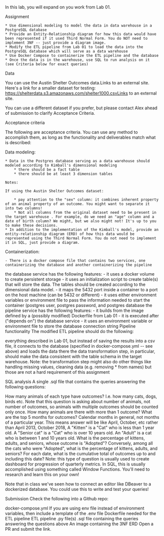 In this lab, you will expand on you work from Lab 01.

Assignment

    * Use dimensional modeling to model the data in data warehouse in a PostgreSQL database
    * Provide an Entity-Relationship diagram for how this data would have been represented if it used Third Normal Form. You do NOT need to implement 3NF -- just provide a diagram image.
    * Modify the ETL pipeline from Lab 01 to load the data into the PostgreSQL database which will serve as a data warehouse
    * Use Docker Compose to containerize the ETL pipeline and the database
    * Once the data is in the warehouse, use SQL to run analysis on it (see Criteria below for exact queries)

Data

You can use the Austin Shelter Outcomes data.Links to an external site. Here's a link for a smaller dataset for testing: https://shelterdata.s3.amazonaws.com/shelter1000.csvLinks to an external site.

You can use a different dataset if you prefer, but please contact Alex ahead of submission to clarify Acceptance Criteria.

Acceptance criteria

The following are acceptance criteria. You can use any method to accomplish them, as long as the functionality and deliverables match what is described:

Data modeling:

    * Data in the Postgres database serving as a data warehouse should modeled according to Kimball's dimensional modeling
        * there should be a fact table
        * there should be at least 3 dimension tables

    Notes: 

    If using the Austin Shelter Outcomes dataset:

        * pay attention to the "sex" column: it combines inherent property of an animal property of an outcome. You might want to separate it into two columns!
        * Not all columns from the original dataset need to be present in the target warehouse . For example, do we need an "age" column and a date of birth column? We might, but we also might not! It's up to you to make these decisions.
    * In addition to the implementation of the Kimball's model, provide an entity-relationship diagram (ERD) of how this data would be represented using the Third Normal Form. You do not need to implement it in SQL, just provide a diagram.

Containerization:

    - There is a docker compose file that contains two services, one containerizing the database and another containerizing the pipeline
the database service has the following features:
       - it uses a docker volume to create persistent storage
       - it uses an initialization script to create table(s) that will store the data. The tables should be created according to the dimensional data model.
       - it maps the 5432 port inside a container to a port on the host machine (can be 5432 or different)
       - it uses either environment variables or environment file to pass the information needed to start the container (postgres user, postgres password, and postgres database
the pipeline service has the following features:
        - it builds from the image defined by a (possibly modified) Dockerfile from Lab 01
        - it is executed after ("depends on") the database service
        - it uses an environment variable or environment file to store the database connection string
Pipeline functionality
The modified ETL pipeline should do the following:

everything described in Lab 01, but  instead of saving the results into a csv file, it connects to the database (specified in docker-compose.yml -- see above) and loads the data there
the data transformation step, in particular, should make the data consistent with the table schema in the target warehouse.
Note: the transformation step might also do other things like handling missing values, cleaning data (e.g. removing * from names) but those are not a hard requirement of this assignment

SQL analysis
A single .sql file that contains the queries answering the following questions:

How many animals of each type have outcomes?
I.e. how many cats, dogs, birds etc. Note that this question is asking about number of animals, not number of outcomes, so animals with multiple outcomes should be counted only once.
How many animals are there with more than 1 outcome?
What are the top 5 months for outcomes? 
Calendar months in general, not months of a particular year. This means answer will be like April, October, etc rather than April 2013, October 2018, 
A "Kitten" is a "Cat" who is less than 1 year old. A "Senior cat" is a "Cat" who is over 10 years old. An "Adult" is a cat who is between 1 and 10 years old.
What is the percentage of kittens, adults, and seniors, whose outcome is "Adopted"?
Conversely, among all the cats who were "Adopted", what is the percentage of kittens, adults, and seniors?
For each date, what is the cumulative total of outcomes up to and including this date?
Note: this type of question is usually used to create dashboard for progression of quarterly metrics. In SQL, this is usually accomplished using something called Window Functions. You'll need to research and learn this on your own!

Note that in class we've seen how to connect an editor like DBeaver to a dockerized database. You could use this to write and test your queries!

Submission
Check the following into a Github repo:

docker-compose.yml
If you are using env file instead of environment variables, then include a template of the .env file
Dockerfile needed for the ETL pipeline
ETL pipeline .py file(s)
.sql file containing the queries answering the questions above
An image containing the 3NF ERD
Open a PR and submit the link.